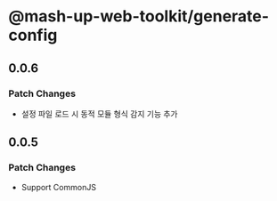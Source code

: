# @mash-up-web-toolkit/generate-config

## 0.0.6

### Patch Changes

- 설정 파일 로드 시 동적 모듈 형식 감지 기능 추가

## 0.0.5

### Patch Changes

- Support CommonJS
